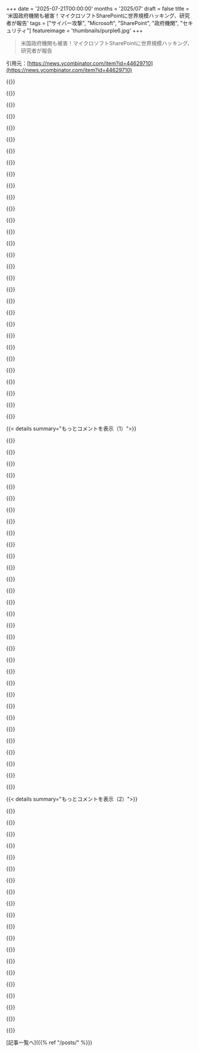 +++
date = '2025-07-21T00:00:00'
months = '2025/07'
draft = false
title = '米国政府機関も被害！マイクロソフトSharePointに世界規模ハッキング、研究者が報告'
tags = ["サイバー攻撃", "Microsoft", "SharePoint", "政府機関", "セキュリティ"]
featureimage = 'thumbnails/purple6.jpg'
+++

> 米国政府機関も被害！マイクロソフトSharePointに世界規模ハッキング、研究者が報告

引用元：[https://news.ycombinator.com/item?id=44629710](https://news.ycombinator.com/item?id=44629710)




{{<matomeQuote body="記事に関連するリンクだよ。見てみてね！<br>https://archive.ph/Ym2jZ, https://web.archive.org/web/20250721135933/https://www.washi...https://research.eye.security/sharepoint-under-siege/https://krebsonsecurity.com/2025/07/microsoft-fix-targets-at...https://www.bleepingcomputer.com/news/microsoft/microsoft-re..." userName="spenvo" createdAt="2025/07/20 21:58:06" color="">}}




{{<matomeQuote body="企業はもっとRed Hatを使うべきで、Microsoftは減らすべきだよ。DoDみたいな顧客で脆弱性だらけはありえない。Googleは安全なのに、政府機関のSharePointがすぐハッキングされるのはなぜ？もっと安全で安いLinuxベースの選択肢があるのに、なぜMicrosoftが独占してるの？セキュリティが最優先じゃないの？" userName="poemxo" createdAt="2025/07/21 23:59:06" color="#38d3d3">}}




{{<matomeQuote body="企業のPCはほとんどWindowsだから、Microsoftのサービスと統合しやすいんだ。Windowsから移行するならMacしかないけど、Macは高いし、WindowsのActive DirectoryとかJAMFみたいな管理ツールがないからね。Linuxはハードウェアサポートが弱くて、エンタープライズソフトも対応してないし、ユーザーも慣れてないから難しいんだ。" userName="kuhsaft" createdAt="2025/07/22 03:00:37" color="#38d3d3">}}




{{<matomeQuote body="この脆弱性がこんなに狙われるのは、DoDみたいな大手がMicrosoftを使ってるからじゃないかな？もしDoDがRed Hat使ってたら、もっと大規模なLinuxやFreedesktopの脆弱性が見つかるんじゃないかって思うよ。" userName="resonious" createdAt="2025/07/22 06:55:21" color="">}}




{{<matomeQuote body="これはまさに「大物狙い」だよね。Windowsは昔、XPの時代まではセキュリティが甘かったけど、今は単にデスクトップやサーバー市場で圧倒的なシェアがあるから、ハッカーにとっては手っ取り早い標的なんだ。企業や政府機関で今も普及してるから、ハッカーは効率よく成果を出せるんだよ。" userName="bartread" createdAt="2025/07/22 09:26:10" color="#ff33a1">}}




{{<matomeQuote body="でも、ほとんどのインターネットサーバーはLinuxなのに、同じくらいの数の問題は見てないよね。" userName="dijit" createdAt="2025/07/22 10:43:09" color="">}}




{{<matomeQuote body="Microsoft製品は嫌いだけど、あなたの言うことはちょっと違うかな。SharePointはWindowsじゃなくて、Windows Serverでしか動かないMicrosoft製品なんだ。Linux上のサービスの範囲を広げれば、同じくらいの問題が出てくるかもしれないよ。例えば、人気CMSのCVEの多さを見てごらん。" userName="hnlmorg" createdAt="2025/07/22 11:01:56" color="#ff33a1">}}




{{<matomeQuote body="うん、わかるよ。Red HatみたいにE2Eで製品群をパッケージングしてるものと比較するのがもっと適切だよね。Linux自体も、厳密にはGNU + Linuxだし、その上にウェブサーバーやソフトが動いてるわけだからね。じゃあ、Wikipediaと比較するのはどうかな？あれが世界最大のCMSだろ？" userName="dijit" createdAt="2025/07/22 11:06:29" color="#45d325">}}




{{<matomeQuote body="「セキュリティが最優先」だって？いやいや、優先なのは適切な人たちの間で金が動くことだよ。" userName="cube00" createdAt="2025/07/22 01:11:16" color="">}}




{{<matomeQuote body="これは民間企業でも同じことが言えるね。" userName="conception" createdAt="2025/07/22 01:31:17" color="">}}




{{<matomeQuote body="WikipediaもRedhatもMicrosoftのエコシステムほど大きな標的じゃないよ。全然比較にならないね。" userName="hnlmorg" createdAt="2025/07/22 11:13:21" color="">}}




{{<matomeQuote body="NginxとLinuxはほとんどのウェブサイトを動かしてるし、十分大きなターゲットじゃない？ウェブサイト抜きにしてもLinuxはMicrosoftよりずっと巨大な標的なのに、こんな問題は起きてない。おかしいと思わない？" userName="dijit" createdAt="2025/07/22 11:16:49" color="#38d3d3">}}




{{<matomeQuote body="「Linux PCのハードウェアサポートは貧弱」って意見に反論するよ。最近はかなり良いし、「エンタープライズ」ソフトウェアって曖昧だよね。認証やセキュリティだとLinuxの居場所はあるし、Redhatの話はデスクトップじゃなくサーバーやセキュリティの話だよ。" userName="sherr" createdAt="2025/07/22 05:55:44" color="">}}




{{<matomeQuote body="NginxはMicrosoftのバックオフィススイートみたいに攻撃対象が広くないよ。FOSSの世界ではNginx＋CMS＋オンラインオフィス＋ビデオ会議＋IDプロバイダーみたいな直接比較できるものがないから、Linuxと比べられない。代替品も範囲が狭いか独自製品だね。これはMicrosoft製品が安全って意味じゃなく、FOSSと公正に比較できないってことだ。" userName="hnlmorg" createdAt="2025/07/22 11:33:17" color="#45d325">}}




{{<matomeQuote body="近所で壊される車が全部同じメーカー製なら、なんでそうなのか問うべきだし、新しい車を買う時にその事実を考慮するのは自分にとっても得策だよね。" userName="notakio" createdAt="2025/07/22 11:35:40" color="#785bff">}}




{{<matomeQuote body="Ubuntuを適当なノートPCにクリーンインストールすると、Bluetooth、バッテリー、マイク、GPU、タッチパッドとか、まだ問題がたくさんあるよ。" userName="rahkiin" createdAt="2025/07/22 06:35:22" color="">}}




{{<matomeQuote body="もうlog4jのこと忘れたの？" userName="xcrunner529" createdAt="2025/07/22 02:34:11" color="">}}




{{<matomeQuote body="log4jは10年に一度のイベントだけど、Microsoftの脆弱なソフトウェアは毎月みたいものだよ。" userName="zufallsheld" createdAt="2025/07/22 06:07:18" color="">}}




{{<matomeQuote body="企業でMacを使うのは馬鹿げた動きだね。AppleはMDMのやり方を常に変えてくるし、先週は「これに従え！」と言っておいて、翌週には「そんな古いやり方はダメだ」と意見を変えてくる。今まで注ぎ込んだ作業やツールが全部無駄になるってことだ。" userName="Hobadee" createdAt="2025/07/22 06:48:10" color="">}}




{{<matomeQuote body="大手企業は変なPC買わないんだよな。FrameworkとかSystem76みたいなLinuxに強いとこから買えば、そういう問題は起きないよ。別の問題はあるかもしんないけどね。" userName="pumplekin" createdAt="2025/07/22 07:10:51" color="#45d325">}}




{{<matomeQuote body="マイクロソフトは政府のいろんな規制をクリアできるんだろうな。Linuxでそんなことしてるやつ、誰も知らないけど。" userName="LoganDark" createdAt="2025/07/22 00:02:50" color="">}}




{{<matomeQuote body="「なんでMS製品がサーバーで独占してんだ？Linuxの方が安くて安全なのに」って言うけど、Office 365レベルで統合されたFOSSソリューションがないからだよ。ThunderbirdとLibreOfficeとか、Owncloudとか、ソフトフォンとか、全く連携してないし、SharePointやMS AccessみたいなのはFOSSに存在しないんだよ。" userName="mschuster91" createdAt="2025/07/22 07:51:35" color="#785bff">}}




{{<matomeQuote body="盗まれるのがフォード車ばっかりなのに「歩けばいいじゃん」って言うようなもんだよな。みんな車使ってないと思ってるし、ステータスシンボルだとでも？Red Hat Linuxを車の代替にって、車の役割も理解してない。フォードだけが車作ってるわけじゃないのに、代替は別物で、コンサル雇ってカスタマイズ、社員の再教育も必要で、コストもかかるのに、セキュリティ向上も証明できないとか、意味不明だろ。" userName="jodrellblank" createdAt="2025/07/22 12:59:49" color="#ff5733">}}




{{<matomeQuote body="「Linuxの方が安全で安いし普及してるって？」SharePointの話してんだぞ。SharePoint Serverみたいに、バージョン管理とか共同編集、ワークフローとかカスタマイズ、OneDrive、コンプライアンス、検索とか、オフィススイートが連携できるソフトなんて知らないな。Windows環境でもさ。もっと安全で安くて、普及してる代替案、言ってみろよ。" userName="jve" createdAt="2025/07/22 06:56:30" color="#ff5c5c">}}




{{<matomeQuote body="戦略が失敗したら、普通は増税して失った収入を補填できないから、業績不振と損失にはもっと直接的な関係があるんだ。" userName="sigmoid10" createdAt="2025/07/22 06:48:46" color="">}}




{{<matomeQuote body="「MS製品がサーバーで独占？」いや、政府にも非Windowsサーバーは多いよ。SharePointはデスクトップ経由で広まったんだ。最初はひどい品質で開発者には悪夢。中身は継ぎ接ぎだらけで、不安定だった。結局「クラウドのOffice 365共有フォルダ」になった感じだ。<br>「セキュリティが最優先？」そんなことない。他のIT環境と同じで、重要だけど売上を左右するのは機能とコスト、専門知識だよ。セキュリティは約束や認証でカバーされ、運用任せになってるのが実情だね。" userName="PeterStuer" createdAt="2025/07/22 07:59:20" color="#45d325">}}




{{<matomeQuote body="2006年以降、ほとんどのスタートアップがMacを使ってるし、大手テック企業もそうだって事実と、この記事の内容がどうも合わないんだよな。" userName="shuckles" createdAt="2025/07/22 07:04:14" color="">}}




{{<matomeQuote body="連邦政府のITにはRed Hatがいっぱいあるけど、そこが問題じゃないんだ。Microsoftがクライアント向けソフトで圧倒的で、Red Hatはそこじゃ全然だめ。NASAとかでRHELデスクトップを見ることはあるけど、他じゃほぼないね。SharePointやOfficeのオープンソース代替もないし。MozillaがThundermailを出すらしいけど、機能再現にはめっちゃ時間かかりそう。EUがオープンソースソリューションに資金出すのが一番いいかもな。<br>[0] https://www.techradar.com/pro/mozilla-launching-thundermail-..." userName="dralley" createdAt="2025/07/22 03:24:44" color="#785bff">}}




{{<matomeQuote body="素性の知れない解決策には用心しろよな。完全に安全になるには全部シャットダウンするしかないけど、ビジネス側は許さないだろ？だからビジネスニーズとリスクのバランスが大事になる。でも、プラットフォームごとのセキュリティ問題では数字が重要だ。もしWindows関連のインシデントが止まらないのに数字を無視してたら、永遠に同じ問題に悩まされることになるぞ。" userName="notakio" createdAt="2025/07/22 13:17:40" color="#785bff">}}




{{<matomeQuote body="こんな中途半端な比較、意味がわからん。国は破産しないし、また別の国を見つけただけだろ。国がしくじったら修正するしかない。僕の生まれたGDRがWest Germanyの問題になったみたいにね。大企業や銀行が潰れても同じだ。強い政府がなきゃ、昔のUSみたいに企業が政府になる。どこかの階層では全知全能じゃないって受け入れて、失敗の結果からは逃げられないってことだ。" userName="nosianu" createdAt="2025/07/22 08:34:36" color="">}}




{{< details summary="もっとコメントを表示（1）">}}

{{<matomeQuote body="政府の大規模侵害は繰り返されるけど、技術は変わらないよな。SharePointは無料バンドルで導入され、MSエコシステムからの脱却は大変だ。大企業にとってセキュリティは最優先じゃない。コストやベンダーの責任転嫁が重要なんだ。Linuxが安全って言うけど、主流になったら最大の標的になる。企業はセキュリティより慣れや”安全な”選択を重視する。Microsoftを選べば業界問題。変革への抵抗は強く、世論や規制がない限り、現状維持が続くと思う。" userName="sanskarix" createdAt="2025/07/22 12:14:44" color="#ff33a1">}}




{{<matomeQuote body="ほとんどの点には同意するけど、セキュリティは決して最優先事項じゃない。もしそうなら、みんなPCを破壊し、何も記録せず、社会崩壊を受け入れることになるだろ。セキュリティは常に、認証ユーザーのデータアクセスや使いやすさなど、他の多くの優先事項と秤にかけられるものなんだ。各文書に128文字の固有パスワードなんて、機密システムでも許容されないだろう？" userName="jon-wood" createdAt="2025/07/22 12:37:24" color="#ff5733">}}




{{<matomeQuote body="セキュリティは機密性だけじゃないぞ。可用性もCIA triadの一部だ。" userName="daymanstep" createdAt="2025/07/22 13:06:15" color="">}}




{{<matomeQuote body="これが問題の核心だ。CIA triad（機密性、完全性、可用性）はセキュリティの根幹だけど、これらの目標は矛盾することが多い。例えば、可用性と機密性は常に衝突する。最終的な機密性にはアクセス不可能なバンカーが必要だし、最終的な可用性には誰でもアクセスできるサーバーが必要だ。現実では常にこれらをバランスさせる必要があり、だからセキュリティは決して解決済みの問題にはならないんだ。" userName="stevenAthompson" createdAt="2025/07/22 14:44:52" color="#ff5c5c">}}




{{<matomeQuote body="CIA triadはスパイ機関が作ったから、本当に包括的なセキュリティ哲学か疑問だよな。スパイ対象を混乱させる意図かも。この哲学の検証研究はあるのか？僕は数十年セキュリティに携わったけど、CIA triadの正当化を見たことがない。APTは”範囲外”と言われたのに今ではどこにでもある。CIA triadも間違った遺産かもな。外交や教育とかが攻撃意欲を減らすけど、これらはCIA triadにどう関係するんだ？" userName="rapjr9" createdAt="2025/07/23 06:50:24" color="#785bff">}}




{{<matomeQuote body="モデルは不完全だから、完全性より役立つか問うべきだ。僕はCIA triadはこのシナリオで役立つと思う。別のモデルを使っても、セキュリティでは矛盾する要件が見つかり、多くのトレードオフに直面する。これはセキュリティが”完璧”にはなりえないことを証明してる。プライバシーと否認防止はCIA triadに直接当てはまらないが、これらは互いに相反する。完璧なプライバシーと否認防止は両立しないから、常にどこかが完璧ではなくなる。" userName="stevenAthompson" createdAt="2025/07/23 12:58:25" color="#45d325">}}




{{<matomeQuote body="いや、それはセキュリティの進歩を阻む敗北主義と同じだ。本当のセキュリティが優先される、使えるシステムを設計できるはずだ。そうしないのは、何も変えられる立場にいる誰もが、実際には気にしていないからだ。" userName="kibwen" createdAt="2025/07/22 13:03:20" color="#45d325">}}




{{<matomeQuote body="セキュリティが優先されるシステムは設計できる。でも、セキュリティが”唯一の”優先事項であるような、使えるシステムは設計できないよ。" userName="jon-wood" createdAt="2025/07/22 14:41:20" color="">}}




{{<matomeQuote body="実際のシステムに単一の最優先事項があるなんて誤解だよ。優先事項は常に複数あって、どれが一番になるかは状況で変わるんだよ。" userName="rexer" createdAt="2025/07/22 15:42:24" color="#38d3d3">}}




{{<matomeQuote body="＞セキュリティを優先したシステムを作れるって言うけど、セキュリティは確かに優先事項だよ。でもそれだけじゃない。デプロイしないシステムにセキュリティなんて意味ないし、ユーザーも開発者もセキュリティだけに集中することはないだろうね。" userName="mpyne" createdAt="2025/07/22 14:41:03" color="">}}




{{<matomeQuote body="今じゃMSみたいな会社にとって、セキュリティなんて優先事項じゃないと思うよ。彼らの優先は、セキュリティがあるってマーケティングすることと、訴訟を避けるための最低限のことだね。顧客データが漏洩しても、MSは稼ぎ続ける。顧客の企業は保険があるし、MS製品を使っても誰も責任を取らない。MSのセキュリティ問題はただのビジネスコスト。他に移るよりMSを使い続ける方が安くて楽だから、何も変わらないんだ。" userName="autoexec" createdAt="2025/07/22 16:58:50" color="#ff5c5c">}}




{{<matomeQuote body="”ごめん、このメールの暗号化にそのパスワードは使えないよ。それはNUCLEAR_CODES_2（final）（2）.docxで使われてるからね。別のパスワードを試して。”" userName="matt123456789" createdAt="2025/07/22 14:32:49" color="#45d325">}}




{{<matomeQuote body="＞Linuxがもっと安全だって言うけど、もしどこもかしこもLinuxやRed Hatになったら、すぐに狙われるだろうね。でも、WindowsとLinuxの違いはそれだけじゃない。Linuxには多様なディストロがあって、モノカルチャーじゃないんだ。もしLinuxがもっと使われたらBSDも増えるだろうし。Linuxはサーバー、Chromebook、組み込み機器で広く使われてるし、カーネルとかはスマホでも使われてるよ。" userName="graemep" createdAt="2025/07/22 15:17:27" color="#ff5733">}}




{{<matomeQuote body="Androidを見てごらん。今じゃWindowsより穴だらけのザルだよ。" userName="sirjaz" createdAt="2025/07/22 15:42:59" color="">}}




{{<matomeQuote body="Androidは最初から、個人データをGoogleとそのパートナーにできるだけ多く流すための”穴だらけのザル”として設計されたんだ。彼らは、自分たちがデータを集めるのを邪魔せず、第三者がデータにアクセスするのを難しくするという、無理な課題を抱えているんだよ。" userName="autoexec" createdAt="2025/07/22 17:03:39" color="#ff5c5c">}}




{{<matomeQuote body="＞SharePoint（と他の多くのMS製品）が”タダ”でバンドルされたから勝ったって言うけど、SharePoint ServerやSharePoint Standard + Enterprise User CALsがいつ”タダ”だったんだ？<br>＞大企業にとってセキュリティはサービスみたいだね。コードのセキュリティはMicrosoftだけど、インフラのセキュリティはSharePoint Serverを導入する組織にあるんだよ。これはSharePoint Serverの話であって、M365やSPOのことじゃないからね。" userName="p_ing" createdAt="2025/07/22 13:21:37" color="#45d325">}}




{{<matomeQuote body="＞SharePoint ServerやSharePoint Standard + Enterprise User CALsがいつ”タダ”だったんだって？<br>ああ、みんな”バンドルされてタダ”って言う時、本当はMSのエンタープライズパッケージを指してるんだよね。ComcastがTVを100ドル、固定電話を20ドル、ネットを100ドルで売るけど、TVと固定電話のパッケージは90ドル、TVとネットは130ドル、そこに電話を”無料バンドル”で5ドル追加とか。サポートが”月10ドル追加で1Gbpsに無料アップグレード”って言ってたけど、それって無料じゃないだろ？彼らは”同じパッケージで10ドル高いだけ。1Gbpsに無料アップグレードがついてくる。どこがおかしい？”って言うんだ。" userName="eddythompson80" createdAt="2025/07/22 19:32:27" color="#45d325">}}




{{<matomeQuote body="EAライセンスって普通そうじゃないんだよ。個別のSKU（Windows client, Windows Server, SQL Standardなど）を選ぶのは同じで、割引や評価ライセンス、サポートが少しついて、調整時に払う（昔は3年だったけど今は違うかもね）。”SQL Server Enterpriseを買ったらSharePoint Server Enterprise SKUが無料”みたいなライセンスは、俺の知る限りなかったよ。" userName="p_ing" createdAt="2025/07/22 21:44:01" color="#ff33a1">}}




{{<matomeQuote body="SQL ServerとSharePointが無料で付いてくるようなライセンス契約はなかったと思うけど、そう言いたかったわけじゃないんだ。割引やクレジットは普通にもらえたしね。EA契約は企業ごとにカスタムされてて、Azureクレジットをくれたり、他の製品とまとめると割引があったりするのが一般的だったみたい。" userName="eddythompson80" createdAt="2025/07/22 22:31:09" color="#ff5c5c">}}




{{<matomeQuote body="そう、その通り。特に最近のAzure時代ではクレジットはよくあるけど、それもワークロードを移行させたり作ったりするのが条件だったりするんだ。結局Microsoftは長期的にその分を回収するってことだよね。" userName="p_ing" createdAt="2025/07/23 13:22:04" color="">}}




{{<matomeQuote body="問題はWindowsかLinuxかじゃなくて、アプリケーションの脆弱性なんだよ。たまたまそれがWindowsで動くSharePointだったってだけ。SharePoint Serverは広く使われてるから狙われやすいターゲットなんだよね。Atlassianのサーバー製品だって、これまでゼロデイ攻撃をたくさん受けてきたし、結局クラウド移行を強制したしね。" userName="kuhsaft" createdAt="2025/07/22 14:07:39" color="#785bff">}}




{{<matomeQuote body="Windowsがどこにでもあるから注目されるって意見には、俺は反対だな。だって、サーバー市場ではLinuxが圧倒的に優勢なんだから。" userName="skeeterbug" createdAt="2025/07/22 13:39:27" color="">}}




{{<matomeQuote body="うん…でも、それは主に外部サービスの話でしょ。一方、Windowsは社内で、SharePointやActive Directoryみたいに、会社の中核となる重要なシステムを動かしてるんだよ。" userName="gjsman-1000" createdAt="2025/07/22 14:34:13" color="">}}




{{<matomeQuote body="ここで理解すべきは、SharePointはWindows自体じゃなくて、脆弱性はアプリにあったってこと。Linux上で動くアプリに脆弱性がないなんて言えるのか？特にこういう巨大なエンタープライズ製品ならね。OracleやSAPのアプリでも同じことは起きるだろうけど、それを会社の公開ウェブサイトに使ってる例なんてないでしょ？" userName="mixdup" createdAt="2025/07/22 19:58:46" color="#38d3d3">}}




{{<matomeQuote body="Microsoftのこれまでのセキュリティの歴史を考えれば、もしMicrosoft（やAzure）を選んでハッキングされたとしたら、それは完全に自己責任だってことだね。" userName="arccy" createdAt="2025/07/22 13:09:50" color="">}}




{{<matomeQuote body="CISAが影響製品をインターネットから切断しろって言ってるね。オンプレでSharePointをわざわざホストする手間をかけておいて、なんでそれをインターネットに公開しておくのか不思議だよ。こういう組織は、VPNを使わせる組織の中に収まるべきだと思ってたんだけどな。" userName="charles_f" createdAt="2025/07/21 21:36:27" color="#ff5733">}}




{{<matomeQuote body="ネットワークは常に侵害されてると仮定するのがベストプラクティスだよ。VPNはそこまで保証してくれないし、デバイスは紛失したりもする。だから、ゼロトラストを使ってインターネットに公開されてても気にしないんだ。どこからでも仕事できるのは大きなメリットだし、組織はデータを完全に制御しつつ、どこからでもアクセスできるようにしたいんだよ。" userName="Arainach" createdAt="2025/07/21 21:47:25" color="#38d3d3">}}




{{<matomeQuote body="もしかしたら俺が何か見落としてるのかもしれないけど、この話ってまさに君の主張を否定してるんじゃない？VPNがあれば、公開されてるゼロデイRCEに比べて、この脆弱性の攻撃対象はすごく小さかったはずだよ。それに、壁の向こうに全アクセスを許可する必要もないしね。多層防御だよ！" userName="anonymars" createdAt="2025/07/21 22:11:10" color="#785bff">}}




{{<matomeQuote body="ゼロトラストで「インターネットに公開されてる」って言うのは、従来のセキュリティでの用語の使い方とはちょっと違うね。<br>もっと正確には「インターネットからセッションは作れるけど、身元と権限の確認後だけ」って感じかな。<br>この視点で見ると、「ゼロトラスト」は「VPN」より安全で、「丸裸」よりはるかにマシだよ。" userName="zamadatix" createdAt="2025/07/21 22:23:05" color="#ff5c5c">}}




{{<matomeQuote body="ああCISA…残念ながら有能な人たちが追い出されて、政治的服従のためだけの組織になっちゃったね。<br>アリゾナがイランのハッカーに襲われたときも、CISAに助けを求めようともしなかったんだって。 https://archive.is/2025.07.19-143305/https://www.azcentral.c...<br>CISAはこういう広範囲な攻撃やSalt Typhoonみたいな攻撃を調査するのにすごく重要なんだけどね。政治的ドグマを何よりも重視する奴らが仕切ってるからダメなんだ。 https://www.techdirt.com/tag/cisa/" userName="jauntywundrkind" createdAt="2025/07/21 21:46:24" color="">}}

{{</details>}}




{{< details summary="もっとコメントを表示（2）">}}

{{<matomeQuote body="ゼロトラストって、なんか昔の基本的なユーザー名とパスワードみたいに聞こえるね。" userName="BobbyTables2" createdAt="2025/07/22 02:19:32" color="">}}




{{<matomeQuote body="Microsoftの「ゼロトラスト」は、パブリックインターネットからアクセス可能かどうかを気にしないんだ。「IDが新しい境界だ」って何年も言ってるけど、それじゃダメだよ。<br>NISTのZero Trust Architecture (ZTA) の実装ガイドは、そのデタラメやAIが作ったマーケティングの煙幕を打ち破るよ。<br>ZTAでは、すべてのネットワークが信用できない。ポリシーエンジンが要求に応じてABACを使って、各リソースへのトンネルを動的に作成・破棄するんだ。<br>Microsoftには完全なZTAができる製品がないから、「ゼロトラスト」の宣伝資料にはいくつかの柱が欠けてるんだよ。<br>[1] https://www.microsoft.com/insidetrack/blog/securing-the-bord...<br>[2] https://doi.org/10.6028/NIST.SP.1800-35" userName="this_steve_j" createdAt="2025/07/21 23:36:49" color="#ff5c5c">}}




{{<matomeQuote body="マシン証明書（TPMに保存）を考えてみて。あとは境界で強制されるユーザー名/パスワード/2FA。それから、マシンがセキュリティパッチで最新かどうかの追加ポリシーチェックもね。<br>どのネットワークから接続してるかは関係ないけど、会社支給の信頼できる状態のラップトップから接続してることは重要だよ。" userName="tjohns" createdAt="2025/07/22 03:18:35" color="#ff5c5c">}}




{{<matomeQuote body="じゃあ、これはVPNのよりシームレスで細かいアナログみたいなもの？<br>ネットワークの前にデバイスがあって、ターゲットのエンドポイントにパケットを通す前に、何らかの認証されたハンドシェイク（理想的には全部SSO）が必要ってこと？" userName="anonymars" createdAt="2025/07/21 23:04:24" color="">}}




{{<matomeQuote body="＞「Zero Trust」の宣伝文句には大事な要素が足りないって意見だけど、正直、Microsoftのセキュリティ対策全体にいくつか柱が欠けてるんだよな。" userName="tacticus" createdAt="2025/07/22 01:32:07" color="">}}




{{<matomeQuote body="確かにVPNでもできるんだけど、大きな違いは、VPNは一旦入るとネットワーク全体に直結しちゃうこと。Zero Trustはアプリごとにアクセス権が付与されるから、デフォルト拒否で攻撃者が横移動しにくくなるんだよ。" userName="tjohns" createdAt="2025/07/22 17:12:01" color="#38d3d3">}}




{{<matomeQuote body="＞「ネットワーク接続はポリシーエンジンがABACで動的にリソースへのトンネルを作ったり壊したりする」って、これ技術的にどういう意味？どんなトンネルで、何のために使われるの？" userName="betaby" createdAt="2025/07/22 02:37:55" color="">}}




{{<matomeQuote body="Zero Trustは、すべてのサービスとのセッションが個別のVPNみたいに、独立して認証・暗号化されること。HTTPSでブラウザがドメインにアクセスするたびに新しくセッションが作られ、ページ読み込み後に終わるのを想像してみなよ。" userName="nine_k" createdAt="2025/07/22 01:08:00" color="#ff5c5c">}}




{{<matomeQuote body="深刻な脆弱性があっても、目立った罰金も市場シェアの損失も出てないのに、なんでわざわざ頑張る必要があるの？彼らの普及度がこんなに手出し不能になってるのは馬鹿げてるよ。" userName="Tokumei-no-hito" createdAt="2025/07/22 01:52:33" color="#45d325">}}




{{<matomeQuote body="Microsoftはソフトウェア業界のBoeingみたいなもんだよ。船（市場）が沈まない限り、彼らも沈まない。これは、彼らが実力で市場競争するのにリソースを割かなくて済む共生関係なんだよね。" userName="sneak" createdAt="2025/07/22 04:54:23" color="#45d325">}}




{{<matomeQuote body="でもさ、VPNとSSO、限定的な権限を組み合わせることもできるじゃん。最近のネットワークはみんなそうだよ。VPNにログインしても大して何もできないし、特定のアプリや権限を付与される必要があるんだよ。" userName="mike_hearn" createdAt="2025/07/22 18:51:31" color="#45d325">}}




{{<matomeQuote body="NISTのマイクロセグメンテーションには4つの種類があるよ: デバイスエージェント/ゲートウェイ、エンクレーブ、リソースポータル、アプリケーションサンドボックスだってさ。ポリシー評価ポイント（PEP）がハンドシェイクの前後で双方のセキュリティ状態を評価して、アクターとリソースの間に論理的または物理的なパスを作るんだ。これはソフトウェア定義の仮想ネットワークやステートフルファイアウォールで、OSIの1つ以上の層でできるんだって。" userName="this_steve_j" createdAt="2025/07/22 03:29:03" color="#ff5733">}}




{{<matomeQuote body="そうそう、それがゼロトラストの要だよ。全部のTCP接続に1つのトンネルじゃなくて、TCP接続ごとにトンネルを作るVPNみたいなもんさ。もう一つの大事なポイントは、全ての接続がブローカーを介してアウトバウンドに確立されるってこと。これは両側からそうなんだ。トンネルの終端にあるアプライアンスが、ブローカーへの逆トンネルを確立するから、”インターネットに晒される”ことはないんだね。ブローカーはSIEMなんかにログをプッシュできるから、SOCのログ担当者が国際スポーツを見た後でNordVPNをうっかりつけっぱなしにしてた従業員を怒鳴りつけたりできるわけ。実際にはメリットもあるよ。例えば、システムAにはどこからでもログインを許可するけど、システムBには自国からだけ、とかね。JITネットワークアクセスリクエストもできるし…。でも、だいたいベンダーが金をかけさせるためのマーケティングだよ。" userName="hug" createdAt="2025/07/21 23:16:46" color="#ff5733">}}




{{<matomeQuote body="ゼロトラストって、まるで普通のHTTPS認証に余計なマーケティングを付け加えただけみたいだね…。" userName="BobbyTables2" createdAt="2025/07/22 02:22:18" color="">}}




{{<matomeQuote body="Arainachが提唱してる“ゼロトラスト”ってやつは、ユーザーから見ると、まさにVPNに近いものだよ。会社が支給PCにプリインストールするソフトウェアで、仕事用のSSO認証でログインさせて、いくつかのエンドポイントセキュリティチェックを実行してから、仮想ネットワークアダプタ経由でトラフィックをルーティングするんだ。これで在宅勤務中でも職場のリソースにアクセスできるわけ。大きな違いは、部分的に認証された状態を追加する点だね。正しいデバイス、ユーザー名、パスワード、2FAはクリアしたけど、スマホを充電するためにラップトップに繋いだからデバイスの姿勢チェックに失敗した？　そんな時でも、ゼロトラストシステムは一部のシステムへのアクセスをブロックしつつ、他のシステムへはアクセスを維持させることができるんだ。もう一つの大きな違いは価格さ。高額な初期費用を払う代わりに、従業員一人あたり月額25ドルを永遠に払い続けることになるんだよ。" userName="michaelt" createdAt="2025/07/21 23:13:53" color="#ff5733">}}




{{<matomeQuote body="大まかに言えば、そうだね。色々な技術パターンで実装できるけど、共通してるのは“トンネルが確立されたら何でもあり”じゃなくて、“各リクエストが認証され、暗号化される”って特性だよ。" userName="baby_souffle" createdAt="2025/07/21 23:19:35" color="#ff5733">}}




{{<matomeQuote body="あの製品は、公開Webサイトを動かすのに便利だって明確に宣伝されてたんだよ。クラウドが普及する前は、Microsoftの営業マンがオフィスに来て、最新のSharePointリリースでWordpressの時代は終わったって発表してたんだ。その見解はもう古いかもしれないけど、たくさんの組織はまだ過去に生きてるんだよね。" userName="technion" createdAt="2025/07/22 00:21:48" color="">}}




{{<matomeQuote body="（TCPだけじゃないよ）" userName="esseph" createdAt="2025/07/22 00:57:57" color="">}}




{{<matomeQuote body="SharePointはサードパーティとデータを共有するのにすごくいい方法だよ。中には、君が知ってる人もいるかもしれないけどね。" userName="jwnin" createdAt="2025/07/22 01:08:22" color="">}}

{{</details>}}



[記事一覧へ]({{% ref "/posts/" %}})
